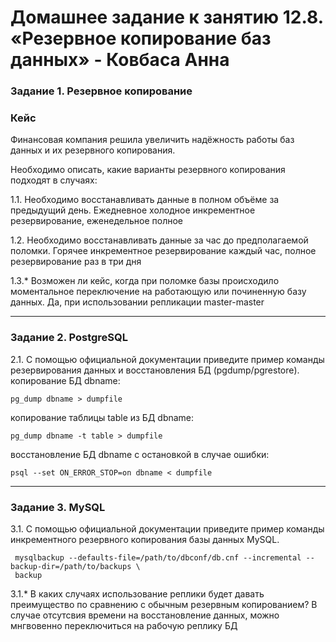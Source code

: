# Домашнее задание к занятию 12.8. «Резервное копирование баз данных» - Ковбаса Анна

### Задание 1. Резервное копирование

### Кейс
Финансовая компания решила увеличить надёжность работы баз данных и их резервного копирования. 

Необходимо описать, какие варианты резервного копирования подходят в случаях: 

1.1. Необходимо восстанавливать данные в полном объёме за предыдущий день.
  Ежедневное холодное инкрементное резервирование, еженедельное полное

1.2. Необходимо восстанавливать данные за час до предполагаемой поломки.
  Горячее инкрементное резервирование каждый час, полное резервирование раз в три дня

1.3.* Возможен ли кейс, когда при поломке базы происходило моментальное переключение на работающую или починенную базу данных.
  Да, при использовании репликации master-master


---

### Задание 2. PostgreSQL

2.1. С помощью официальной документации приведите пример команды резервирования данных и восстановления БД (pgdump/pgrestore).
копирование БД dbname:
```
pg_dump dbname > dumpfile
```

копирование таблицы table из БД dbname:
```
pg_dump dbname -t table > dumpfile
```

восстановление БД dbname с остановкой в случае ошибки:
```
psql --set ON_ERROR_STOP=on dbname < dumpfile 
```

---

### Задание 3. MySQL

3.1. С помощью официальной документации приведите пример команды инкрементного резервного копирования базы данных MySQL. 
```
 mysqlbackup --defaults-file=/path/to/dbconf/db.cnf --incremental --backup-dir=/path/to/backups \
 backup
```
3.1.* В каких случаях использование реплики будет давать преимущество по сравнению с обычным резервным копированием?
  В случае отсутсвия времени на восстановление данных, можно мнгвовенно переключиться на рабочую реплику БД

